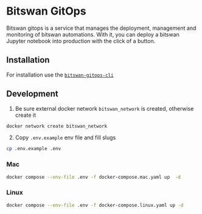 # Bitswan GitOps

Bitswan gitops is a service that manages the deployment, management and monitoring of bitswan automations. With it, you can deploy a bitswan Jupyter notebook into production with the click of a button.

## Installation

For installation use the [`bitswan-gitops-cli`](https://github.com/bitswan-space/bitswan-gitops-cli)

## Development
1. Be sure external docker network `bitswan_network` is created, otherwise create it
```bash
docker network create bitswan_network  
```
2. Copy `.env.example` env file and fill slugs
```bash
cp .env.example .env
```
### Mac
```bash
docker compose --env-file .env -f docker-compose.mac.yaml up  -d  
```
### Linux
```bash
docker compose --env-file .env -f docker-compose.linux.yaml up -d
```

